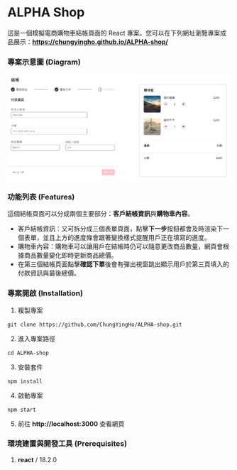 # ALPHA Shop
這是一個模擬電商購物車結帳頁面的 React 專案。您可以在下列網址瀏覽專案成品展示：**https://chungyingho.github.io/ALPHA-shop/**
### 專案示意圖 (Diagram)
![](./public/sreenshot-3.png)
### 功能列表 (Features)
這個結帳頁面可以分成兩個主要部分：**客戶結帳資訊**與**購物車內容**。
* 客戶結帳資訊：又可拆分成三個表單頁面，點擊**下一步**按鈕都會及時渲染下一個表單，並且上方的進度條會跟著變換樣式提醒用戶正在填寫的進度。
* 購物車內容：購物車可以讓用戶在結帳時仍可以隨意更改商品數量，網頁會根據商品數量變化即時更新商品總價。
* 在第三個結帳頁面點擊**確認下單**後會有彈出視窗跳出顯示用戶於第三頁填入的付款資訊與最後總價。
### 專案開啟 (Installation)
1. 複製專案
```
git clone https://github.com/ChungYingHo/ALPHA-shop.git
```
2. 進入專案路徑
```
cd ALPHA-shop
```
3. 安裝套件
```
npm install
```
4. 啟動專案
```
npm start
```
5. 前往 **http://localhost:3000** 查看網頁
### 環境建置與開發工具 (Prerequisites)
1. **react** / 18.2.0